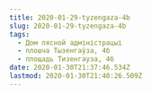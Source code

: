 ```yaml
---
title: 2020-01-29-tyzengaza-4b
slug: 2020-01-29-tyzengaza-4b
tags:
  - Дом лясной адміністрацыі
  - плошча Тызенгаўза, 4б
  - площадь Тизенгауза, 4б
date: 2020-01-30T21:37:46.534Z
lastmod: 2020-01-30T21:40:26.509Z
---
```


<!-- Замяніце гэты радок-каментар на артыкул. -->
